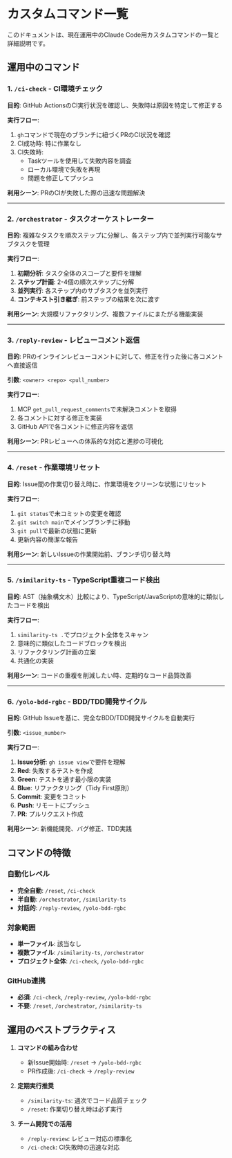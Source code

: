 # カスタムコマンド一覧

このドキュメントは、現在運用中のClaude Code用カスタムコマンドの一覧と詳細説明です。

## 運用中のコマンド

### 1. `/ci-check` - CI環境チェック

**目的**: GitHub ActionsのCI実行状況を確認し、失敗時は原因を特定して修正する

**実行フロー**:
1. `gh`コマンドで現在のブランチに紐づくPRのCI状況を確認
2. CI成功時: 特に作業なし
3. CI失敗時: 
   - Taskツールを使用して失敗内容を調査
   - ローカル環境で失敗を再現
   - 問題を修正してプッシュ

**利用シーン**: PRのCIが失敗した際の迅速な問題解決

---

### 2. `/orchestrator` - タスクオーケストレーター

**目的**: 複雑なタスクを順次ステップに分解し、各ステップ内で並列実行可能なサブタスクを管理

**実行フロー**:
1. **初期分析**: タスク全体のスコープと要件を理解
2. **ステップ計画**: 2-4個の順次ステップに分解
3. **並列実行**: 各ステップ内のサブタスクを並列実行
4. **コンテキスト引き継ぎ**: 前ステップの結果を次に渡す

**利用シーン**: 大規模リファクタリング、複数ファイルにまたがる機能実装

---

### 3. `/reply-review` - レビューコメント返信

**目的**: PRのインラインレビューコメントに対して、修正を行った後に各コメントへ直接返信

**引数**: `<owner> <repo> <pull_number>`

**実行フロー**:
1. MCP `get_pull_request_comments`で未解決コメントを取得
2. 各コメントに対する修正を実装
3. GitHub APIで各コメントに修正内容を返信

**利用シーン**: PRレビューへの体系的な対応と進捗の可視化

---

### 4. `/reset` - 作業環境リセット

**目的**: Issue間の作業切り替え時に、作業環境をクリーンな状態にリセット

**実行フロー**:
1. `git status`で未コミットの変更を確認
2. `git switch main`でメインブランチに移動
3. `git pull`で最新の状態に更新
4. 更新内容の簡潔な報告

**利用シーン**: 新しいIssueの作業開始前、ブランチ切り替え時

---

### 5. `/similarity-ts` - TypeScript重複コード検出

**目的**: AST（抽象構文木）比較により、TypeScript/JavaScriptの意味的に類似したコードを検出

**実行フロー**:
1. `similarity-ts .`でプロジェクト全体をスキャン
2. 意味的に類似したコードブロックを検出
3. リファクタリング計画の立案
4. 共通化の実装

**利用シーン**: コードの重複を削減したい時、定期的なコード品質改善

---

### 6. `/yolo-bdd-rgbc` - BDD/TDD開発サイクル

**目的**: GitHub Issueを基に、完全なBDD/TDD開発サイクルを自動実行

**引数**: `<issue_number>`

**実行フロー**:
1. **Issue分析**: `gh issue view`で要件を理解
2. **Red**: 失敗するテストを作成
3. **Green**: テストを通す最小限の実装
4. **Blue**: リファクタリング（Tidy First原則）
5. **Commit**: 変更をコミット
6. **Push**: リモートにプッシュ
7. **PR**: プルリクエスト作成

**利用シーン**: 新機能開発、バグ修正、TDD実践

## コマンドの特徴

### 自動化レベル
- **完全自動**: `/reset`, `/ci-check`
- **半自動**: `/orchestrator`, `/similarity-ts`
- **対話的**: `/reply-review`, `/yolo-bdd-rgbc`

### 対象範囲
- **単一ファイル**: 該当なし
- **複数ファイル**: `/similarity-ts`, `/orchestrator`
- **プロジェクト全体**: `/ci-check`, `/yolo-bdd-rgbc`

### GitHub連携
- **必須**: `/ci-check`, `/reply-review`, `/yolo-bdd-rgbc`
- **不要**: `/reset`, `/orchestrator`, `/similarity-ts`

## 運用のベストプラクティス

1. **コマンドの組み合わせ**
   - 新Issue開始時: `/reset` → `/yolo-bdd-rgbc`
   - PR作成後: `/ci-check` → `/reply-review`

2. **定期実行推奨**
   - `/similarity-ts`: 週次でコード品質チェック
   - `/reset`: 作業切り替え時は必ず実行

3. **チーム開発での活用**
   - `/reply-review`: レビュー対応の標準化
   - `/ci-check`: CI失敗時の迅速な対応